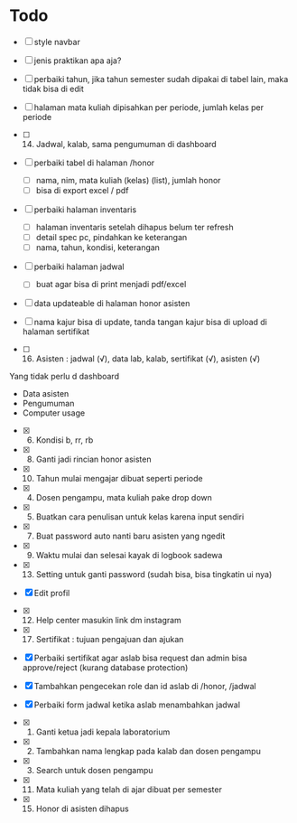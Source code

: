 # Todo
- [ ] style navbar
- [ ] jenis praktikan apa aja?
- [ ] perbaiki tahun, jika tahun semester sudah dipakai di tabel lain, maka tidak bisa di edit
- [ ] halaman mata kuliah dipisahkan per periode, jumlah kelas per periode

- [ ] 14. Jadwal, kalab, sama pengumuman di dashboard
- [ ] perbaiki tabel di halaman /honor
    - [ ] nama, nim, mata kuliah (kelas) (list), jumlah honor
    - [ ] bisa di export excel / pdf
- [ ] perbaiki halaman inventaris
    - [ ] halaman inventaris setelah dihapus belum ter refresh      
    - [ ] detail spec pc, pindahkan ke keterangan
    - [ ] nama, tahun, kondisi, keterangan
- [ ] perbaiki halaman jadwal
    - [ ] buat agar bisa di print menjadi pdf/excel
- [ ] data updateable di halaman honor asisten 
- [ ] nama kajur bisa di update, tanda tangan kajur bisa di upload di halaman sertifikat
- [ ] 16. Asisten : jadwal (√), data lab, kalab, sertifikat (√), asisten (√)


Yang tidak perlu d dashboard
* Data asisten
* Pengumuman
* Computer usage

- [x] 6. Kondisi b, rr, rb
- [x] 8. Ganti jadi rincian honor asisten
- [x] 10. Tahun mulai mengajar dibuat seperti periode
- [x] 4. Dosen pengampu, mata kuliah pake drop down 
- [x] 5. Buatkan cara penulisan untuk kelas karena input sendiri 
- [x] 7. Buat password auto nanti baru asisten yang ngedit
- [x] 9. Waktu mulai dan selesai kayak di logbook sadewa
- [x] 13. Setting untuk ganti password (sudah bisa, bisa tingkatin ui nya)
- [x] Edit profil
- [x] 12. Help center masukin link dm instagram
- [x] 17. Sertifikat : tujuan pengajuan dan ajukan
- [x] Perbaiki sertifikat agar aslab bisa request dan admin bisa approve/reject (kurang database protection)
- [x] Tambahkan pengecekan role dan id aslab di /honor, /jadwal
- [x] Perbaiki form jadwal ketika aslab menambahkan jadwal 
- [x] 1. Ganti ketua jadi kepala laboratorium
- [x] 2. Tambahkan nama lengkap pada kalab dan dosen pengampu

- [x] 3. Search untuk dosen pengampu
- [x] 11. Mata kuliah yang telah di ajar dibuat per semester
- [x] 15. Honor di asisten dihapus
